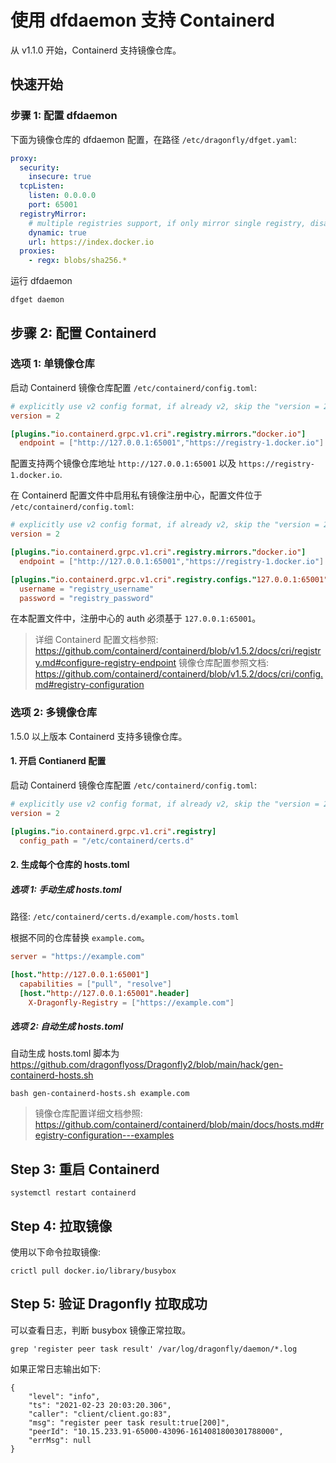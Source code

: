 # 使用 dfdaemon 支持 Containerd

从 v1.1.0 开始，Containerd 支持镜像仓库。

## 快速开始

### 步骤 1: 配置 dfdaemon

下面为镜像仓库的 dfdaemon 配置，在路径 `/etc/dragonfly/dfget.yaml`:

```yaml
proxy:
  security:
    insecure: true
  tcpListen:
    listen: 0.0.0.0
    port: 65001
  registryMirror:
    # multiple registries support, if only mirror single registry, disable this
    dynamic: true
    url: https://index.docker.io
  proxies:
    - regx: blobs/sha256.*
```

运行 dfdaemon

```shell
dfget daemon
```

## 步骤 2: 配置 Containerd

### 选项 1: 单镜像仓库

启动 Containerd 镜像仓库配置 `/etc/containerd/config.toml`:

```toml
# explicitly use v2 config format, if already v2, skip the "version = 2"
version = 2

[plugins."io.containerd.grpc.v1.cri".registry.mirrors."docker.io"]
  endpoint = ["http://127.0.0.1:65001","https://registry-1.docker.io"]
```

配置支持两个镜像仓库地址 `http://127.0.0.1:65001` 以及 `https://registry-1.docker.io`.

在 Containerd 配置文件中启用私有镜像注册中心，配置文件位于 `/etc/containerd/config.toml`:

```toml
# explicitly use v2 config format, if already v2, skip the "version = 2"
version = 2

[plugins."io.containerd.grpc.v1.cri".registry.mirrors."docker.io"]
  endpoint = ["http://127.0.0.1:65001","https://registry-1.docker.io"]

[plugins."io.containerd.grpc.v1.cri".registry.configs."127.0.0.1:65001".auth]
  username = "registry_username"
  password = "registry_password"
```

在本配置文件中，注册中心的 auth 必须基于 `127.0.0.1:65001`。

> 详细 Containerd 配置文档参照: <https://github.com/containerd/containerd/blob/v1.5.2/docs/cri/registry.md#configure-registry-endpoint>
> 镜像仓库配置参照文档: <https://github.com/containerd/containerd/blob/v1.5.2/docs/cri/config.md#registry-configuration>

### 选项 2: 多镜像仓库

1.5.0 以上版本 Containerd 支持多镜像仓库。

#### 1. 开启 Contianerd 配置

启动 Containerd 镜像仓库配置 `/etc/containerd/config.toml`:

```toml
# explicitly use v2 config format, if already v2, skip the "version = 2"
version = 2

[plugins."io.containerd.grpc.v1.cri".registry]
  config_path = "/etc/containerd/certs.d"
```

#### 2. 生成每个仓库的 hosts.toml

##### 选项 1: 手动生成 hosts.toml

路径: `/etc/containerd/certs.d/example.com/hosts.toml`

根据不同的仓库替换 `example.com`。

```toml
server = "https://example.com"

[host."http://127.0.0.1:65001"]
  capabilities = ["pull", "resolve"]
  [host."http://127.0.0.1:65001".header]
    X-Dragonfly-Registry = ["https://example.com"]
```

##### 选项 2: 自动生成 hosts.toml

自动生成 hosts.toml 脚本为 <https://github.com/dragonflyoss/Dragonfly2/blob/main/hack/gen-containerd-hosts.sh>

```shell
bash gen-containerd-hosts.sh example.com
```

> 镜像仓库配置详细文档参照: <https://github.com/containerd/containerd/blob/main/docs/hosts.md#registry-configuration---examples>

## Step 3: 重启 Containerd

```shell
systemctl restart containerd
```

## Step 4: 拉取镜像

使用以下命令拉取镜像:

```shell
crictl pull docker.io/library/busybox
```

## Step 5: 验证 Dragonfly 拉取成功

可以查看日志，判断 busybox 镜像正常拉取。

```shell
grep 'register peer task result' /var/log/dragonfly/daemon/*.log
```

如果正常日志输出如下:

```shell
{
    "level": "info",
    "ts": "2021-02-23 20:03:20.306",
    "caller": "client/client.go:83",
    "msg": "register peer task result:true[200]",
    "peerId": "10.15.233.91-65000-43096-1614081800301788000",
    "errMsg": null
}
```
